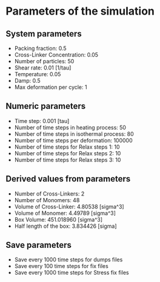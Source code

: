 # Parameters of the simulation

## System parameters 

- Packing fraction: 0.5
- Cross-Linker Concentration: 0.05
- Number of particles: 50
- Shear rate: 0.01 [1/tau]
- Temperature: 0.05
- Damp: 0.5
- Max deformation per cycle: 1

 ## Numeric parameters 

- Time step: 0.001 [tau]
- Number of time steps in heating process: 50
- Number of time steps in isothermal process: 80
- Number of time steps per deformation: 100000
- Number of time steps for Relax steps 1: 10
- Number of time steps for Relax steps 2: 10
- Number of time steps for Relax steps 3: 10

 ## Derived values from parameters 

- Number of Cross-Linkers: 2
- Number of Monomers: 48
- Volume of Cross-Linker: 4.80538 [sigma^3]
- Volume of Monomer: 4.49789 [sigma^3]
- Box Volume: 451.018960 [sigma^3]
- Half length of the box: 3.834426 [sigma]

 ## Save parameters 

- Save every 1000 time steps for dumps files
- Save every 100 time steps for fix files
- Save every 1000 time steps for Stress fix files
